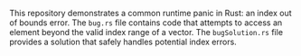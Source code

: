 This repository demonstrates a common runtime panic in Rust: an index out of bounds error. The `bug.rs` file contains code that attempts to access an element beyond the valid index range of a vector.  The `bugSolution.rs` file provides a solution that safely handles potential index errors.